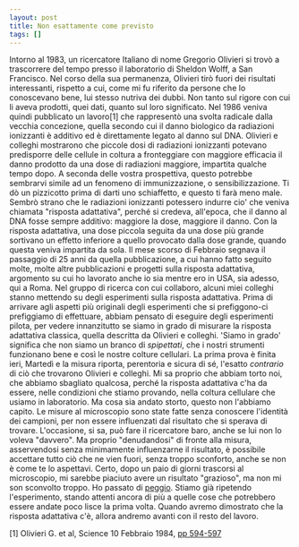 ```yaml
---
layout: post
title: Non esattamente come previsto
tags: []
---
```


Intorno al 1983, un ricercatore Italiano di nome Gregorio Olivieri si trovò a trascorrere del tempo presso il laboratorio di Sheldon Wolff, a San Francisco. Nel corso della sua permanenza, Olivieri tirò fuori dei risultati interessanti, rispetto a cui, come mi fu riferito da persone che lo conoscevano bene, lui stesso nutriva dei dubbi. Non tanto sul rigore con cui li aveva prodotti, quei dati, quanto sul loro significato. Nel 1986 veniva quindi pubblicato un lavoro[1] che rappresentò una svolta radicale dalla vecchia concezione, quella secondo cui il danno biologico da radiazioni ionizzanti è additivo ed è direttamente legato al danno sul DNA. Olivieri e colleghi mostrarono che piccole dosi di radiazioni ionizzanti potevano predisporre delle cellule in coltura a fronteggiare con maggiore efficacia il danno prodotto da una dose di radiazioni maggiore, impartita qualche tempo dopo. A seconda delle vostra prospettiva, questo potrebbe sembrarvi simile ad un fenomeno di immunizzazione, o sensibilizzazione. Ti dò un pizzicotto prima di darti uno schiaffetto, e questo ti farà meno male. Sembrò strano che le radiazioni ionizzanti potessero indurre cio' che veniva chiamata "risposta adattativa", perché si credeva, all'epoca, che il danno al DNA fosse sempre additivo: maggiore la dose, maggiore il danno. Con la risposta adattativa, una dose piccola seguita da una dose più grande sortivano un effetto inferiore a quello provocato dalla dose grande, quando questa veniva impartita da sola. Il mese scorso di Febbraio segnava il passaggio di 25 anni da quella pubblicazione, a cui hanno fatto seguito molte, molte altre pubblicazioni e progetti sulla risposta adattativa, argomento su cui ho lavorato anche io sia mentre ero in USA, sia adesso, qui a Roma.
Nel gruppo di ricerca con cui collaboro, alcuni miei colleghi stanno mettendo su degli esperimenti sulla risposta adattativa. Prima di arrivare agli aspetti più originali degli esperimenti che si prefiggono-ci prefiggiamo di effettuare, abbiam pensato di eseguire degli esperimenti pilota, per vedere innanzitutto se siamo in grado di misurare la risposta adattativa classica, quella descritta da Olivieri e colleghi. 'Siamo in grado' significa che non siamo un branco di *spipettati*, che i nostri strumenti funzionano bene e così le nostre colture cellulari. La prima prova è finita ieri, Martedì e la misura riporta, perentoria e sicura di sé, l'esatto *contrario* di ciò che trovarono Olivieri e colleghi. Mi sa proprio che abbiam torto noi, che abbiamo sbagliato qualcosa, perché la risposta adattativa c'ha da essere, nelle condizioni che stiamo provando, nella coltura cellulare che usiamo in laboratorio. Ma cosa sia andato storto, questo non l'abbiamo capito. Le misure al microscopio sono state fatte senza conoscere l'identità dei campioni, per non essere influenzati dal risultato che si sperava di trovare. L'occasione, si sa, può fare il ricercatore baro, anche se lui non lo voleva "davvero". Ma proprio "denudandosi" di fronte alla misura, asservendosi senza minimamente influenzarne il risultato, è possibile accettare tutto ciò che ne vien fuori, senza troppo sconforto, anche se non è come te lo aspettavi. Certo, dopo un paio di giorni trascorsi al microscopio, mi sarebbe piaciuto avere un risultato "grazioso", ma non mi son sconvolto troppo. Ho passato di [peggio](http://www.galileonet.it/postdoc/article/14/maledetto-atomo-di-ossigeno).
Stiamo già ripetendo l'esperimento, stando attenti ancora di più a quelle cose che potrebbero essere andate poco lisce la prima volta. Quando avremo dimostrato che la risposta adattativa c'è, allora andremo avanti con il resto del lavoro.

[1] Olivieri G. et al, Science 10 Febbraio 1984, [pp 594-597](http://dx.doi.org/10.1126/science.6695170)

